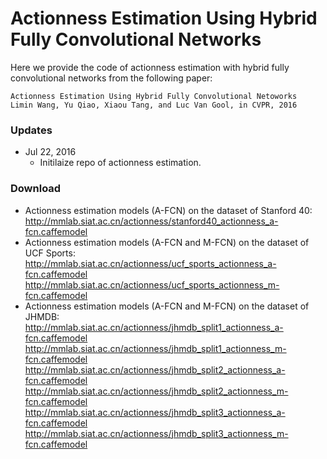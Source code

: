 # Actionness Estimation Using Hybrid Fully Convolutional Networks
Here we provide the code of actionness estimation with hybrid fully convolutional networks from the following paper:

    Actionness Estimation Using Hybrid Fully Convolutional Netoworks
    Limin Wang, Yu Qiao, Xiaou Tang, and Luc Van Gool, in CVPR, 2016
    
### Updates

- Jul 22, 2016
  * Initilaize repo of actionness estimation.
  
### Download
- Actionness estimation models (A-FCN) on the dataset of Stanford 40: <br />
  http://mmlab.siat.ac.cn/actionness/stanford40_actionness_a-fcn.caffemodel
- Actionness estimation models (A-FCN and M-FCN) on the dataset of UCF Sports: <br />
  http://mmlab.siat.ac.cn/actionness/ucf_sports_actionness_a-fcn.caffemodel
  http://mmlab.siat.ac.cn/actionness/ucf_sports_actionness_m-fcn.caffemodel
- Actionness estimation models (A-FCN and M-FCN) on the dataset of JHMDB: <br />
  http://mmlab.siat.ac.cn/actionness/jhmdb_split1_actionness_a-fcn.caffemodel
  http://mmlab.siat.ac.cn/actionness/jhmdb_split1_actionness_m-fcn.caffemodel <br />
  http://mmlab.siat.ac.cn/actionness/jhmdb_split2_actionness_a-fcn.caffemodel
  http://mmlab.siat.ac.cn/actionness/jhmdb_split2_actionness_m-fcn.caffemodel <br />
  http://mmlab.siat.ac.cn/actionness/jhmdb_split3_actionness_a-fcn.caffemodel
  http://mmlab.siat.ac.cn/actionness/jhmdb_split3_actionness_m-fcn.caffemodel


